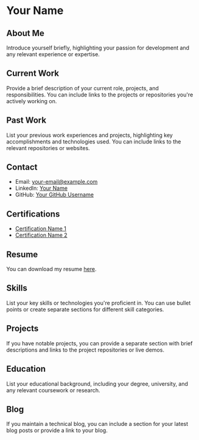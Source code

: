 # Your Name

## About Me
Introduce yourself briefly, highlighting your passion for development and any relevant experience or expertise.

## Current Work
Provide a brief description of your current role, projects, and responsibilities. You can include links to the projects or repositories you're actively working on.

## Past Work
List your previous work experiences and projects, highlighting key accomplishments and technologies used. You can include links to the relevant repositories or websites.

## Contact
- Email: [your-email@example.com](mailto:your-email@example.com)
- LinkedIn: [Your Name](https://www.linkedin.com/in/your-name)
- GitHub: [Your GitHub Username](https://github.com/your-username)

## Certifications
- [Certification Name 1](https://www.certification-website.com/certification-1)
- [Certification Name 2](https://www.certification-website.com/certification-2)

## Resume
You can download my resume [here](link-to-your-resume.pdf).

## Skills
List your key skills or technologies you're proficient in. You can use bullet points or create separate sections for different skill categories.

## Projects
If you have notable projects, you can provide a separate section with brief descriptions and links to the project repositories or live demos.

## Education
List your educational background, including your degree, university, and any relevant coursework or research.

## Blog
If you maintain a technical blog, you can include a section for your latest blog posts or provide a link to your blog.

